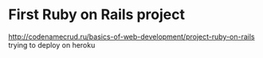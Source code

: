 # First Ruby on Rails project
http://codenamecrud.ru/basics-of-web-development/project-ruby-on-rails
trying to deploy on heroku

